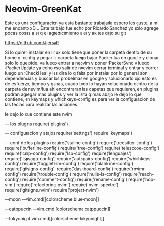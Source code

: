 # Neovim-GreenKat
Este es una configuracion ya esta bastante trabajada espero les guste, a mi me encanto xD...
Este tarbajo fue echo por Ricardo Sanchez yo solo agrege pocas cosas a si q el agredicimiento a el y ak les dejo su git

https://github.com/JjersaR

Si lo quiren instalar en linux solo tiene que poner la carpeta dentro de su home y .config y pegar la carpeta luego bajar
Packer lua en google y clonar solo lo que pide, ya luego entrar a neovim y poner :PackerSync y luego :PackerUpdate
ya echo eso salir de noevim cerrar terminal y entrar y correr luego un :CheckHeal y les dira lo q falta por instalar
por lo general son dependencias y buscar los probelmas en google y solucionarlo ojo esto es de esfuerzo, tiempo y ganas,
cuado todo lo hayan solucionado dentro de la carpeta de nevim/lua ahi encontraran las capetas que requieren, en plugins 
podran agregar mas plugins y ver la lsita q mas abajo le dejo lo que contiene, en keymaps y whichkeys-config es para ver la 
configuracion de las teclas para realizar las acciones.

le dejo lo que contiene este nvim

-- los plugins
require('plugins')

-- configuracion y atajos
require('settings')
require('keymaps')

-- conf de los plugins
require('staline-config')
require('treesitter-config')
require('bufferline-config')
require('tree-config')
require('telescope-config')
require('cmp-config')
require('lsp-config')
require('lenguajes')
require('lspsaga-config')
require('autopairs-config')
require('whichkeys-config')
require('toggleterm-config')
require('blankline-config')
require('gitsigns-config')
require('dashboard-config')
require('rnvimr-config')
require('trouble-config')
require('nulls-ls-config')
require('reach-config')
require('comment-config')
require('rename-config')
require('hop-vim')
require('refactoring-nvim')
require('nvim-spectre')
require('gitsigns.nvim')
require('project-nvim')


--moon
--vim.cmd[[colorscheme blue-moon]]

--catppuccin
--vim.cmd[[colorscheme catppuccin]]

--tokyonight
vim.cmd[[colorscheme tokyonight]]
